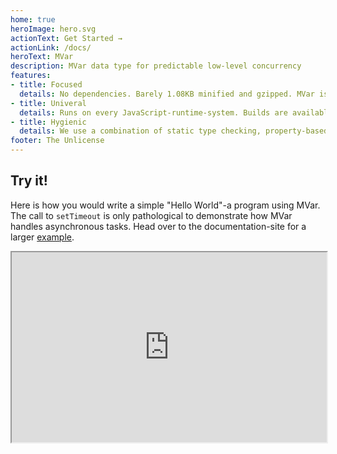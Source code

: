 ```yaml
---
home: true
heroImage: hero.svg
actionText: Get Started →
actionLink: /docs/
heroText: MVar
description: MVar data type for predictable low-level concurrency
features:
- title: Focused
  details: No dependencies. Barely 1.08KB minified and gzipped. MVar is only concerned with flow control and integrates with any state-management solution.
- title: Univeral
  details: Runs on every JavaScript-runtime-system. Builds are available for ES6 native modules, UMD, AMD, CommonJS, and as a standalone script.
- title: Hygienic
  details: We use a combination of static type checking, property-based testing, and static code analysis to prevent bugs from sneaking into the system.
footer: The Unlicense
---
```


## Try it!

Here is how you would write a simple "Hello World"-a program using MVar. The call to `setTimeout` is only pathological to demonstrate how MVar handles asynchronous tasks. Head over to the documentation-site for a larger [example](docs/#example).

<iframe style="width:100%; min-height: 19rem" src="https://stackblitz.com/edit/mvar-hello-world?embed=1&file=index.ts&hideExplorer=1"></iframe>
